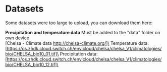 # Datasets
Some datasets were too large to upload, you can download them here:

**Precipitation and temperature data** Must be added to the "data" folder on own device\
[Chelsa - Climate data http://chelsa-climate.org/]\
Temperature data: [https://os.zhdk.cloud.switch.ch/envicloud/chelsa/chelsa_V1/climatologies/bio/CHELSA_bio10_01.tif]\
Precipitation data: [https://os.zhdk.cloud.switch.ch/envicloud/chelsa/chelsa_V1/climatologies/bio/CHELSA_bio10_12.tif]\
